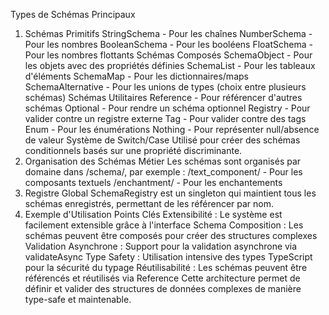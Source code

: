 Types de Schémas Principaux

1. Schémas Primitifs StringSchema - Pour les chaînes NumberSchema - Pour les nombres BooleanSchema - Pour les booléens FloatSchema - Pour
   les nombres flottants Schémas Composés SchemaObject - Pour les objets avec des propriétés définies SchemaList - Pour les tableaux
   d'éléments SchemaMap - Pour les dictionnaires/maps SchemaAlternative - Pour les unions de types (choix entre plusieurs schémas) Schémas
   Utilitaires Reference - Pour référencer d'autres schémas Optional - Pour rendre un schéma optionnel Registry - Pour valider contre un
   registre externe Tag - Pour valider contre des tags Enum - Pour les énumérations Nothing - Pour représenter null/absence de valeur
   Système de Switch/Case Utilisé pour créer des schémas conditionnels basés sur une propriété discriminante.
2. Organisation des Schémas Métier Les schémas sont organisés par domaine dans /schema/, par exemple : /text_component/ - Pour les
   composants textuels /enchantment/ - Pour les enchantements
3. Registre Global SchemaRegistry est un singleton qui maintient tous les schémas enregistrés, permettant de les référencer par nom.
4. Exemple d'Utilisation Points Clés Extensibilité : Le système est facilement extensible grâce à l'interface Schema Composition : Les
   schémas peuvent être composés pour créer des structures complexes Validation Asynchrone : Support pour la validation asynchrone via
   validateAsync Type Safety : Utilisation intensive des types TypeScript pour la sécurité du typage Réutilisabilité : Les schémas peuvent
   être référencés et réutilisés via Reference Cette architecture permet de définir et valider des structures de données complexes de
   manière type-safe et maintenable.
